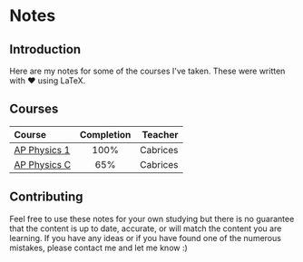 # Notes
## Introduction
Here are my notes for some of the courses I've taken. These were written with :heart: using LaTeX.

## Courses
|   Course                                                                                                                              | Completion |  Teacher |
|   :---                                                                                                                                |    :---:   |     ---: |
| [AP Physics 1](https://github.com/rkozyak/Latex-Notes/blob/main/Chamblee%20High%20School/11th%20Grade/AP%20Physics/Physics%20Notes.pdf) |    100%    | Cabrices |
| [AP Physics C](https://github.com/rkozyak/Notes/blob/main/Chamblee%20High%20School/12th%20Grade/AP%20Physics%20C/Untitled.pdf)          |    65%     | Cabrices |

## Contributing
Feel free to use these notes for your own studying but there is no guarantee that the content is up to date, accurate, or will match the content you are learning. If you have any ideas or if you have found one of the numerous mistakes, please contact me and let me know :)
